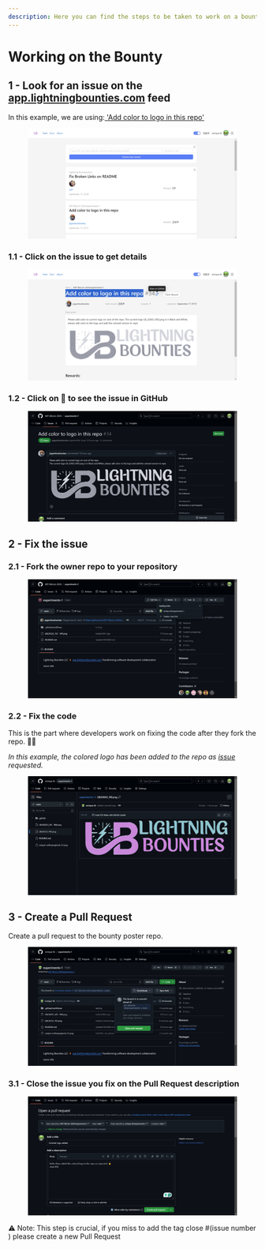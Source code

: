 ```yaml
---
description: Here you can find the steps to be taken to work on a bounty to get rewarded.
---
```


# Working on the Bounty

## 1 - Look for an issue on the [app.lightningbounties.com](https://app.lightningbounties.com/) feed

In this example, we are using:[ 'Add color to logo in this repo'](https://github.com/MIT-Bitcoin-2024/experiments-1/issues/34)

<figure><img src="../.gitbook/assets/image (43).png" alt=""><figcaption></figcaption></figure>

### 1.1 - Click on the issue to get details

<figure><img src="../.gitbook/assets/image (44).png" alt=""><figcaption></figcaption></figure>

### 1.2 - Click on 🔗 to see the issue in GitHub

<figure><img src="../.gitbook/assets/image (45).png" alt=""><figcaption></figcaption></figure>

## 2 - Fix the issue

### 2.1 - Fork the owner repo to your repository

<figure><img src="../.gitbook/assets/image (41).png" alt=""><figcaption></figcaption></figure>

### &#x20;2.2 - Fix the code

This is the part where developers work on fixing the code after they fork the repo.  🧑‍💻

_In this example, the colored logo has been added to the repo as_ [_issue_ ](https://github.com/MIT-Bitcoin-2024/experiments-1/issues/34)_requested._&#x20;

<figure><img src="../.gitbook/assets/image (42).png" alt=""><figcaption></figcaption></figure>

## 3 - Create a Pull Request

Create a pull request to the bounty poster repo.

<figure><img src="../.gitbook/assets/image (46).png" alt=""><figcaption></figcaption></figure>

### 3.1 - Close the issue you fix on the Pull Request description

<figure><img src="../.gitbook/assets/image (47).png" alt=""><figcaption></figcaption></figure>

⚠️ Note: This step is crucial, if you miss to add the tag close #(issue number ) please create a new Pull Request

